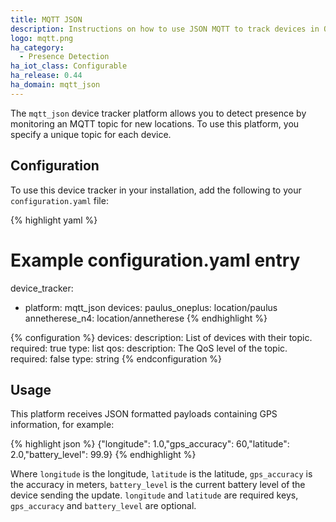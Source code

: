 ```yaml
---
title: MQTT JSON
description: Instructions on how to use JSON MQTT to track devices in Open Peer Power.
logo: mqtt.png
ha_category:
  - Presence Detection
ha_iot_class: Configurable
ha_release: 0.44
ha_domain: mqtt_json
---
```


The `mqtt_json` device tracker platform allows you to detect presence by monitoring an MQTT topic for new locations. To use this platform, you specify a unique topic for each device.

## Configuration

To use this device tracker in your installation, add the following to your `configuration.yaml` file:

{% highlight yaml %}
# Example configuration.yaml entry
device_tracker:
  - platform: mqtt_json
    devices:
      paulus_oneplus: location/paulus
      annetherese_n4: location/annetherese
{% endhighlight %}

{% configuration %}
devices:
  description: List of devices with their topic.
  required: true
  type: list
qos:
  description: The QoS level of the topic.
  required: false
  type: string
{% endconfiguration %}

## Usage

This platform receives JSON formatted payloads containing GPS information, for example:

{% highlight json %}
{"longitude": 1.0,"gps_accuracy": 60,"latitude": 2.0,"battery_level": 99.9}
{% endhighlight %}

Where `longitude` is the longitude, `latitude` is the latitude, `gps_accuracy` is the accuracy in meters, `battery_level` is the current battery level of the device sending the update.
`longitude` and `latitude` are required keys, `gps_accuracy` and `battery_level` are optional.
